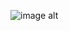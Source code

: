 


![image alt]([image_url](https://github.com/dumanYusuf/GitAppMealApi/blob/b0a65fde738a860833cee8c1ae9c76dcf717e0ce/grh1.png))
